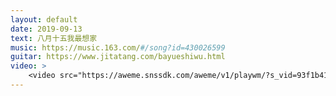 ```yaml
---
layout: default
date: 2019-09-13
text: 八月十五我最想家
music: https://music.163.com/#/song?id=430026599
guitar: https://www.jitatang.com/bayueshiwu.html
video: >
    <video src="https://aweme.snssdk.com/aweme/v1/playwm/?s_vid=93f1b41336a8b7a442dbf1c29c6bbc5645f559e4c1f7e6a31373c9abc61dbafcdcb5b396290a052507b45a915e30f670df9ab9ef56b2e1a2290143f3216aa272&amp;line=0" poster="https://p3.pstatp.com/large/tos-cn-p-0015/47352c367f9642e48d3f3636f63968c2.jpg" type="video/mp4" preload="auto" controls="controls" style="width: 100%;"></video>
---
```

